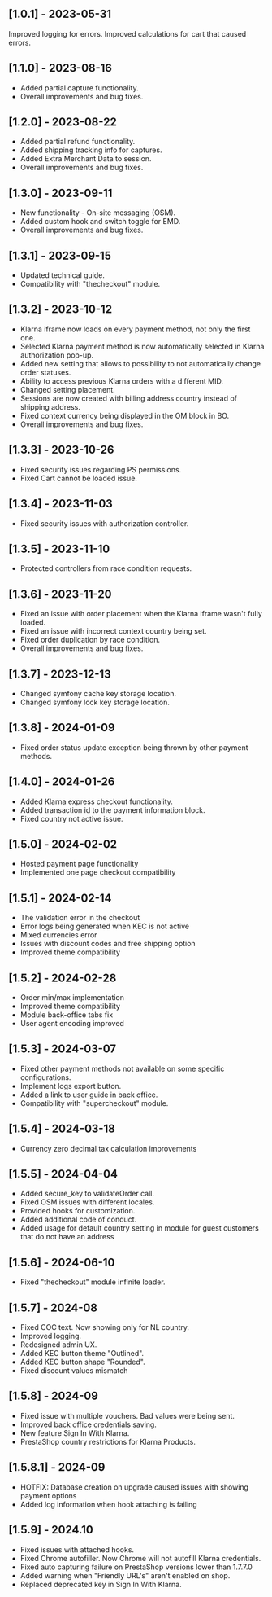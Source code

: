 ## [1.0.1] - 2023-05-31

Improved logging for errors.
Improved calculations for cart that caused errors.

## [1.1.0] - 2023-08-16

+ Added partial capture functionality.
+ Overall improvements and bug fixes.

## [1.2.0] - 2023-08-22

+ Added partial refund functionality.
+ Added shipping tracking info for captures.
+ Added Extra Merchant Data to session.
+ Overall improvements and bug fixes.

## [1.3.0] - 2023-09-11

+ New functionality - On-site messaging (OSM).
+ Added custom hook and switch toggle for EMD.
+ Overall improvements and bug fixes.

## [1.3.1] - 2023-09-15

+ Updated technical guide.
+ Compatibility with "thecheckout" module.

## [1.3.2] - 2023-10-12
+ Klarna iframe now loads on every payment method, not only the first one.
+ Selected Klarna payment method is now automatically selected in Klarna authorization pop-up.
+ Added new setting that allows to possibility to not automatically change order statuses.
+ Ability to access previous Klarna orders with a different MID.
+ Changed setting placement.
+ Sessions are now created with billing address country instead of shipping address.
+ Fixed context currency being displayed in the OM block in BO.
+ Overall improvements and bug fixes.

## [1.3.3] - 2023-10-26

+ Fixed security issues regarding PS permissions.
+ Fixed Cart cannot be loaded issue.

## [1.3.4] - 2023-11-03

+ Fixed security issues with authorization controller.

## [1.3.5] - 2023-11-10

+ Protected controllers from race condition requests.

## [1.3.6] - 2023-11-20

+ Fixed an issue with order placement when the Klarna iframe wasn't fully loaded.
+ Fixed an issue with incorrect context country being set.
+ Fixed order duplication by race condition.
+ Overall improvements and bug fixes.

## [1.3.7] - 2023-12-13

+ Changed symfony cache key storage location.
+ Changed symfony lock key storage location.

## [1.3.8] - 2024-01-09

+ Fixed order status update exception being thrown by other payment methods.

## [1.4.0] - 2024-01-26

+ Added Klarna express checkout functionality.
+ Added transaction id to the payment information block.
+ Fixed country not active issue.

## [1.5.0] - 2024-02-02

+ Hosted payment page functionality
+ Implemented one page checkout compatibility

## [1.5.1] - 2024-02-14

+ The validation error in the checkout
+ Error logs being generated when KEC is not active
+ Mixed currencies error
+ Issues with discount codes and free shipping option
+ Improved theme compatibility

## [1.5.2] - 2024-02-28

+ Order min/max implementation
+ Improved theme compatibility
+ Module back-office tabs fix
+ User agent encoding improved

## [1.5.3] - 2024-03-07

+ Fixed other payment methods not available on some specific configurations.
+ Implement logs export button.
+ Added a link to user guide in back office.
+ Compatibility with "supercheckout" module.

## [1.5.4] - 2024-03-18

+ Currency zero decimal tax calculation improvements

## [1.5.5] - 2024-04-04

+ Added secure_key to validateOrder call.
+ Fixed OSM issues with different locales.
+ Provided hooks for customization.
+ Added additional code of conduct.
+ Added usage for default country setting in module for guest customers that do not have an address

## [1.5.6] - 2024-06-10

+ Fixed "thecheckout" module infinite loader.

## [1.5.7] - 2024-08

+ Fixed COC text. Now showing only for NL country.
+ Improved logging.
+ Redesigned admin UX.
+ Added KEC button theme "Outlined".
+ Added KEC button shape "Rounded".
+ Fixed discount values mismatch

## [1.5.8] - 2024-09

+ Fixed issue with multiple vouchers. Bad values were being sent.
+ Improved back office credentials saving.
+ New feature Sign In With Klarna.
+ PrestaShop country restrictions for Klarna Products.

## [1.5.8.1] - 2024-09

+ HOTFIX: Database creation on upgrade caused issues with showing payment options
+ Added log information when hook attaching is failing

## [1.5.9] - 2024.10

+ Fixed issues with attached hooks.
+ Fixed Chrome autofiller. Now Chrome will not autofill Klarna credentials.
+ Fixed auto capturing failure on PrestaShop versions lower than 1.7.7.0
+ Added warning when "Friendly URL's" aren't enabled on shop.
+ Replaced deprecated key in Sign In With Klarna.